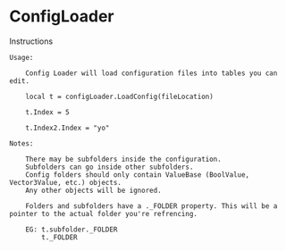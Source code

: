 # ConfigLoader

Instructions

    Usage:
        
        Config Loader will load configuration files into tables you can edit.
        
        local t = configLoader.LoadConfig(fileLocation)
        
        t.Index = 5
        
        t.Index2.Index = "yo"
        
    Notes:
    
        There may be subfolders inside the configuration.
        Subfolders can go inside other subfolders.
        Config folders should only contain ValueBase (BoolValue, Vector3Value, etc.) objects.
        Any other objects will be ignored.

        Folders and subfolders have a ._FOLDER property. This will be a pointer to the actual folder you're refrencing.

        EG: t.subfolder._FOLDER
            t._FOLDER
